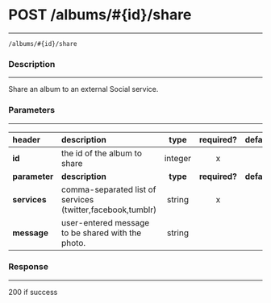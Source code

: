 # POST /albums/#{id}/share 
***
`/albums/#{id}/share`

### Description
***
Share an album to an external Social service.


### Parameters
***

|header| description| type |required? |default|
|:---------|:--------------|:----------:|:------------:|:------------:|
|**id**| the id of the album to share|integer|x||
|**parameter**| **description**| **type** |**required?** |**default**|
|**services**|comma-separated list of services (twitter,facebook,tumblr)|string|x||
|**message**|user-entered message to be shared with the photo.|string|||


### Response
***
200 if success